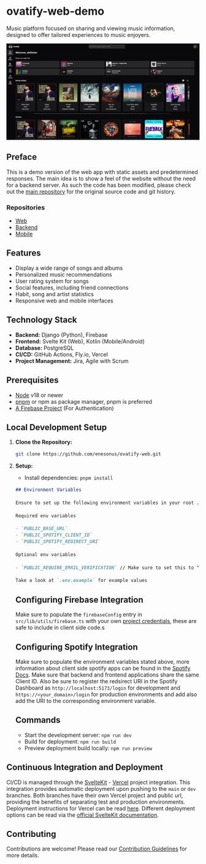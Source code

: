 # ovatify-web-demo

Music platform focused on sharing and viewing music information, designed to offer tailored experiences to music enjoyers.

![Ovatify Demo Image](https://github.com/akifisitan/ovatify-demo/blob/main/ovatify.png)

## Preface

This is a demo version of the web app with static assets and predetermined responses. The main idea is to show a feel of the website without the need for a backend server. As such the code has been modified, please check out the [main repository](https://github.com/enesonus/ovatify-web) for the original source code and git history.

### Repositories

- [Web](https://github.com/enesonus/ovatify-web)
- [Backend](https://github.com/enesonus/ovatify-backend)
- [Mobile](https://github.com/enesonus/ovatify-mobile)

## Features

- Display a wide range of songs and albums
- Personalized music recommendations
- User rating system for songs
- Social features, including friend connections
- Habit, song and artist statistics
- Responsive web and mobile interfaces

## Technology Stack

- **Backend:** Django (Python), Firebase
- **Frontend:** Svelte Kit (Web), Kotlin (Mobile/Android)
- **Database:** PostgreSQL
- **CI/CD:** GitHub Actions, Fly.io, Vercel
- **Project Management:** Jira, Agile with Scrum

## Prerequisites

- [Node](https://nodejs.org/) v18 or newer
- [pnpm](https://pnpm.io/) or npm as package manager, pnpm is preferred
- [A Firebase Project](https://firebase.google.com/) (For Authentication)

## Local Development Setup

1. **Clone the Repository:**

   ```bash
   git clone https://github.com/enesonus/ovatify-web.git
   ```

2. **Setup:**

   - Install dependencies: `pnpm install`

   ```markdown
   ## Environment Variables

   Ensure to set up the following environment variables in your root .env file:

   Required env variables

   - `PUBLIC_BASE_URL`
   - `PUBLIC_SPOTIFY_CLIENT_ID`
   - `PUBLIC_SPOTIFY_REDIRECT_URI`

   Optional env variables

   - `PUBLIC_REQUIRE_EMAIL_VERIFICATION` // Make sure to set this to "false" for development as not having it or setting it to anything else will require emails to be verified before logging in.

   Take a look at `.env.example` for example values
   ```

   ## Configuring Firebase Integration

   Make sure to populate the `firebaseConfig` entry in `src/lib/utils/firebase.ts` with your own [project credentials](https://firebase.google.com/docs/web/setup), these are safe to include in client side code.s

   ## Configuring Spotify Integration

   Make sure to populate the environment variables stated above, more information about client side spotify apps can be found in the [Spotify Docs](https://developer.spotify.com/documentation/web-api/concepts/apps). Make sure that backend and frontend applications share the same Client ID. Also be sure to register the redsirect URI in the Spotify Dashboard as
   `http://localhost:5173/login` for development and `https://<your_domain>/login` for production environments and add also add the URI to the corresponding environment variable.

   ## Commands

   - Start the development server: `npm run dev`
   - Build for deployment: `npm run build`
   - Preview deployment build locally: `npm run preview`

## Continuous Integration and Deployment

CI/CD is managed through the [SvelteKit](https://kit.svelte.dev/) - [Vercel](https://vercel.com/) project integration. This integration provides automatic deployment upon pushing to the `main` or `dev` branches. Both branches have their own Vercel project and public url, providing the benefits of separating test and production environments. Deployment instructions for Vercel can be read [here](https://kit.svelte.dev/docs/adapter-vercel). Different deployment options can be read via the [official SvelteKit documentation](https://kit.svelte.dev/docs/building-your-app).

## Contributing

Contributions are welcome! Please read our [Contribution Guidelines](CONTRIBUTING_GUIDELINES.md) for more details.
